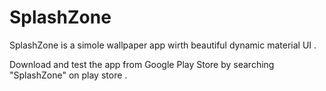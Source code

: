 # SplashZone
SplashZone is a simole wallpaper app wirth beautiful dynamic material UI .

Download and test the app from Google Play Store by searching "SplashZone" on play store .